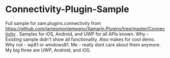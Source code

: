 # Connectivity-Plugin-Sample
Full sample for xam.plugins.connectivity from https://github.com/jamesmontemagno/Xamarin.Plugins/tree/master/Connectivity .
Samples for iOS, Android, and UWP for all APIs known.
Why - Existing sample didn't show all functionality.  Also makes for cool demo.
Why not - wp81 or windows81.  Me - really dont care about them anymore.  My big three are UWP, Android, and iOS.
